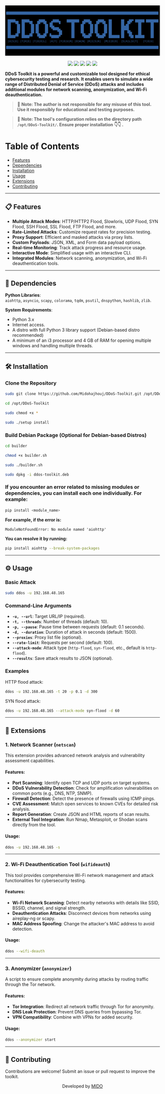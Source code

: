 <p align="center"> 
  <img src="/test/imgs.jpg"> 
</p>
<p align="center">
  <img src="https://img.shields.io/badge/Platform-Kali Linux-a80505?style=flat-square">
  <img src="https://img.shields.io/badge/License-MIT-a80505?style=flat-square">
  <img src="https://img.shields.io/github/v/release/Midohajhouj/DDoS-Toolkit?label=Version&color=a80505">
  <img src="https://img.shields.io/badge/Open%20Source-Yes-darkviolet?style=flat-square&color=a80505">
  <img src="https://img.shields.io/github/languages/top/Midohajhouj/DDoS-Toolkit?color=a80505">
</p>

**DDoS Toolkit is a powerful and customizable tool designed for ethical cybersecurity testing and research. It enables users to simulate a wide range of Distributed Denial of Service (DDoS) attacks and includes additional modules for network scanning, anonymization, and Wi-Fi deauthentication.**                                                                                               

> 🚨 **Note: The author is not responsible for any misuse of this tool. Use it responsibly for educational and testing purposes.**

> 🚨 **Note: The tool's configuration relies on the directory path `/opt/DDoS-Toolkit/`. Ensure proper installation 👇👇 .**

# **Table of Contents**

- [Features](#Features)
- [Dependencies](#Dependencies)                                                         
- [Installation](#Installation)    
- [Usage](#Usage)
- [Extensions](#Extensions)
- [Contributing](#Contributing)
 
---

## **📋 Features**

- **Multiple Attack Modes**: HTTP/HTTP2 Flood, Slowloris, UDP Flood, SYN Flood, SSH Flood, SSL Flood, FTP Flood, and more.
- **Rate-Limited Attacks**: Customize request rates for precision testing.
- **Proxy Support**: Efficient and masked attacks via proxy lists.
- **Custom Payloads**: JSON, XML, and Form data payload options.
- **Real-time Monitoring**: Track attack progress and resource usage.
- **Interactive Mode**: Simplified usage with an interactive CLI.
- **Integrated Modules**: Network scanning, anonymization, and Wi-Fi deauthentication tools.

---
## **🔌 Dependencies**
**Python Libraries**:  
`aiohttp`, `asyncio`, `scapy`, `colorama`, `tqdm`, `psutil`, `dnspython`, `hashlib`, `zlib`.  

**System Requirements**:  
- Python 3.x  
- Internet access.
- A distro with full Python 3 library support (Debian-based distro recommended)
- A minimum of an i3 processor and 4 GB of RAM for opening multiple windows and handling multiple threads.

--- 

## **🛠️ Installation** 
### **Clone the Repository**
```bash
sudo git clone https://github.com/Midohajhouj/DDoS-Toolkit.git /opt/DDoS-Toolkit
```
```bash
cd /opt/DDoS-Toolkit
```
```bash
sudo chmod +x *
```
```bash
sudo ./setup install
```

### **Build Debian Package (Optional for Debian-based Distros)**
```bash
cd builder
```
```bash
chmod +x builder.sh
```
```bash
sudo ./builder.sh
```
```bash
sudo dpkg -i ddos-toolkit.deb
```

### **If you encounter an error related to missing modules or dependencies, you can install each one individually. For example:**
```bash
pip install <module_name>
```

**For example, if the error is:**

```
ModuleNotFoundError: No module named 'aiohttp'
```

**You can resolve it by running:**

```bash
pip install aiohttp --break-system-packages
```

---

## **⚙️ Usage**

### **Basic Attack**
```bash
sudo ddos -u 192.168.48.165 
```

### **Command-Line Arguments**
- **`-u, --url`**: Target URL/IP (required).
- **`-t, --threads`**: Number of threads (default: 10).
- **`-p, --pause`**: Pause time between requests (default: 0.1 seconds).
- **`-d, --duration`**: Duration of attack in seconds (default: 1500).
- **`--proxies`**: Proxy list file (optional).
- **`--rate-limit`**: Requests per second (default: 100).
- **`--attack-mode`**: Attack type (`http-flood`, `syn-flood`, etc., default is `http-flood`).
- **`--results`**: Save attack results to JSON (optional).

### **Examples**
HTTP flood attack:
```bash
ddos -u 192.168.48.165 -t 20 -p 0.1 -d 300
```

SYN flood attack:
```bash
ddos -u 192.168.48.165 --attack-mode syn-flood -d 60
```

---

## **🌟 Extensions**

### 1. **Network Scanner (`netscan`)**
This extension provides advanced network analysis and vulnerability assessment capabilities.

#### Features:
- **Port Scanning**: Identify open TCP and UDP ports on target systems.
- **DDoS Vulnerability Detection**: Check for amplification vulnerabilities on common ports (e.g., DNS, NTP, SNMP).
- **Firewall Detection**: Detect the presence of firewalls using ICMP pings.
- **CVE Assessment**: Match open services to known CVEs for detailed risk analysis.
- **Report Generation**: Create JSON and HTML reports of scan results.
- **External Tool Integration**: Run Nmap, Metasploit, or Shodan scans directly from the tool.

#### Usage:
```bash
ddos -u 192.168.48.165 -s
```

---

### 2. **Wi-Fi Deauthentication Tool (`wifideauth`)**
This tool provides comprehensive Wi-Fi network management and attack functionalities for cybersecurity testing.

#### Features:
- **Wi-Fi Network Scanning**: Detect nearby networks with details like SSID, BSSID, channel, and signal strength.
- **Deauthentication Attacks**: Disconnect devices from networks using aireplay-ng or scapy.
- **MAC Address Spoofing**: Change the attacker's MAC address to avoid detection.

#### Usage:
```bash
ddos --wifi-deauth
```

---

### 3. **Anonymizer (`anonymizer`)**
A script to ensure complete anonymity during attacks by routing traffic through the Tor network.

#### Features:
- **Tor Integration**: Redirect all network traffic through Tor for anonymity.
- **DNS Leak Protection**: Prevent DNS queries from bypassing Tor.
- **VPN Compatibility**: Combine with VPNs for added security.

#### Usage:
```bash
ddos --anonymizer start
```

---

## **🤝 Contributing**
Contributions are welcome! Submit an issue or pull request to improve the toolkit.

<p align="center"> Developed by <a href="https://github.com/Midohajhouj">MIDO</a> </p>
